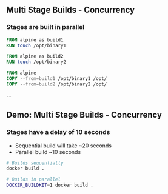 ## Multi Stage Builds - Concurrency

### Stages are built in parallel

```Dockerfile
FROM alpine as build1
RUN touch /opt/binary1

FROM alpine as build2
RUN touch /opt/binary2

FROM alpine
COPY --from=build1 /opt/binary1 /opt/
COPY --from=build2 /opt/binary2 /opt/
```

--

## Demo: Multi Stage Builds - Concurrency

### Stages have a delay of 10 seconds

* Sequential build will take ~20 seconds
* Parallel build ~10 seconds

```bash
# Builds sequentially
docker build .

# Builds in parallel
DOCKER_BUILDKIT=1 docker build .
```

